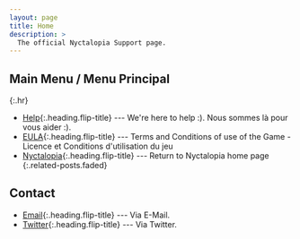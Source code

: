 ```yaml
---
layout: page
title: Home
description: >
  The official Nyctalopia Support page.
---
```


## Main Menu / Menu Principal
{:.hr}

* [Help]{:.heading.flip-title} --- We're here to help :). Nous sommes là pour vous aider :).
* [EULA]{:.heading.flip-title} --- Terms and Conditions of use of the Game - Licence et Conditions d'utilisation du jeu
* [Nyctalopia]{:.heading.flip-title} --- Return to Nyctalopia home page
{:.related-posts.faded}

## Contact

* [Email]{:.heading.flip-title} --- Via E-Mail.
* [Twitter]{:.heading.flip-title} --- Via Twitter.

[help]: /docs/index.md
[EULA]: eula.md
[Nyctalopia]: https://nyctalopia.hugofnm.fr
[Email]: mailto://support@hugofnm.fr
[Twitter]: https://twitter.com/nyctaIopia